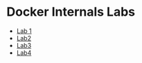 # Docker Internals Labs

* [Lab 1](lab-01-manual-linux-container.md)
* [Lab2](lab-02-runtime.md)
* [Lab3](lab-03-volumes.md)
* [Lab4](lab-04-user-namespace.md)

